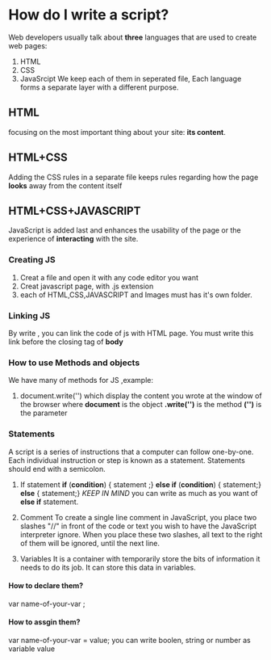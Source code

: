 # How do I write a script?
Web developers usually talk about **three** languages that are used to create web pages:
1. HTML
2. CSS
3. JavaSrcipt
We keep each of them in seperated file, Each language forms a separate layer with a different purpose. 

## HTML
focusing on the most important thing about your site: **its content**.
## HTML+CSS 
Adding the CSS rules in a separate file keeps rules regarding how the page **looks** away from the content itself 
## HTML+CSS+JAVASCRIPT 
 JavaScript is added last and enhances the usability of the page or the experience of **interacting** with the site. 

 ### Creating JS 
 1. Creat a file and open it with any code editor you want
 2. Creat javascript page, with .js extension
 3. each of HTML,CSS,JAVASCRIPT and Images must has it's own folder.
 
 ### Linking JS
 By write <script src='name-of-js-folder.js'></script>, you can link the code of js with HTML page.
 You must write this link before the closing tag of **body**

 ### How to use Methods and objects
 We have many of methods for JS ,example:
 1. document.write('') which display the content you wrote at the window of the browser
  where **document**  is the object
  **.write('')** is the method
  **('')** is the parameter

### Statements 
A script is a series of instructions that a computer can follow one-by-one. Each individual instruction or step is known as a statement. Statements should end with a semicolon. 
1. If statement 
**if** (**condition**) {
statement ;}
**else if** (**condition**) {
statement;}
**else** {
statement;}
*KEEP IN MIND* you can write as much as you want of **else if** statement.

2. Comment
To create a single line comment in JavaScript, you place two slashes "//" in front of the code or text you wish to have the JavaScript interpreter ignore. When you place these two slashes, all text to the right of them will be ignored, until the next line.

3. Variables
It is a container with temporarily store the bits of information it needs to do its job. 
It can store this data in variables. 
#### How to declare them?
var name-of-your-var ;
#### How to assgin them?
var name-of-your-var = value;
you can write boolen, string or number as variable value

